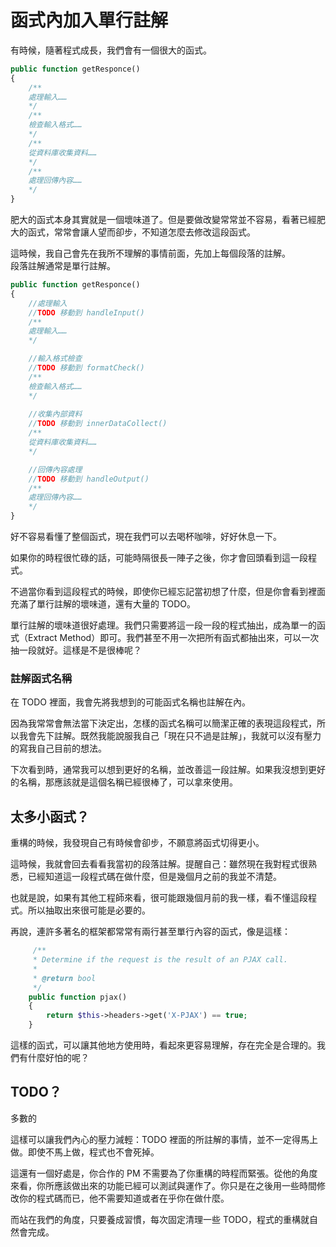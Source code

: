 # 函式內加入單行註解

有時候，隨著程式成長，我們會有一個很大的函式。

```php
public function getResponce()
{
    /**
    處理輸入……
    */
    /**
    檢查輸入格式……
    */
    /**
    從資料庫收集資料……
    */
    /**
    處理回傳內容……
    */
}
```

肥大的函式本身其實就是一個壞味道了。但是要做改變常常並不容易，看著已經肥大的函式，常常會讓人望而卻步，不知道怎麼去修改這段函式。

這時候，我自己會先在我所不理解的事情前面，先加上每個段落的註解。  
段落註解通常是單行註解。

```php
public function getResponce()
{
    //處理輸入
    //TODO 移動到 handleInput()
    /**
    處理輸入……
    */

    //輸入格式檢查 
    //TODO 移動到 formatCheck()
    /**
    檢查輸入格式……
    */
    
    //收集內部資料 
    //TODO 移動到 innerDataCollect()
    /**
    從資料庫收集資料……
    */

    //回傳內容處理
    //TODO 移動到 handleOutput()
    /**
    處理回傳內容……
    */
}
```

好不容易看懂了整個函式，現在我們可以去喝杯咖啡，好好休息一下。

如果你的時程很忙碌的話，可能時隔很長一陣子之後，你才會回頭看到這一段程式。

不過當你看到這段程式的時候，即使你已經忘記當初想了什麼，但是你會看到裡面充滿了單行註解的壞味道，還有大量的 TODO。

單行註解的壞味道很好處理。我們只需要將這一段一段的程式抽出，成為單一的函式（Extract Method）即可。我們甚至不用一次把所有函式都抽出來，可以一次抽一段就好。這樣是不是很棒呢？

### 註解函式名稱

在 TODO 裡面，我會先將我想到的可能函式名稱也註解在內。

因為我常常會無法當下決定出，怎樣的函式名稱可以簡潔正確的表現這段程式，所以我會先下註解。既然我能說服我自己「現在只不過是註解」，我就可以沒有壓力的寫我自己目前的想法。

下次看到時，通常我可以想到更好的名稱，並改善這一段註解。如果我沒想到更好的名稱，那應該就是這個名稱已經很棒了，可以拿來使用。

## 太多小函式？

重構的時候，我發現自己有時候會卻步，不願意將函式切得更小。

這時候，我就會回去看看我當初的段落註解。提醒自己：雖然現在我對程式很熟悉，已經知道這一段程式碼在做什麼，但是幾個月之前的我並不清楚。

也就是說，如果有其他工程師來看，很可能跟幾個月前的我一樣，看不懂這段程式。所以抽取出來很可能是必要的。

再說，連許多著名的框架都常常有兩行甚至單行內容的函式，像是這樣：

```php
     /**
     * Determine if the request is the result of an PJAX call.
     *
     * @return bool
     */
    public function pjax()
    {
        return $this->headers->get('X-PJAX') == true;
    }
```

這樣的函式，可以讓其他地方使用時，看起來更容易理解，存在完全是合理的。我們有什麼好怕的呢？

## TODO？

多數的

這樣可以讓我們內心的壓力減輕：TODO 裡面的所註解的事情，並不一定得馬上做。即使不馬上做，程式也不會死掉。

這還有一個好處是，你合作的 PM 不需要為了你重構的時程而緊張。從他的角度來看，你所應該做出來的功能已經可以測試與運作了。你只是在之後用一些時間修改你的程式碼而已，他不需要知道或者在乎你在做什麼。

而站在我們的角度，只要養成習慣，每次固定清理一些 TODO，程式的重構就自然會完成。

